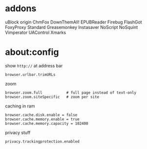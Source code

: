 # addons
uBlock origin
ChmFox
DownThemAll!
EPUBReader
Firebug
FlashGot
FoxyProxy Standard
Greasemonkey
Instasaver
NoScript
NoSquint
Vimperator
UAControl
Xmarks

# about:config

show `http://` at address bar

    browser.urlbar.trimURLs

zoom

    browser.zoom.full           # full page instead of text-only
    browser.zoom.siteSpecific   # zoom per site


caching in ram

    browser.cache.disk.enable = false
    browser.cache.memory.enable = true
    browser.cache.memory.capacity = 102400

privacy stuff

    privacy.trackingprotection.enabled
